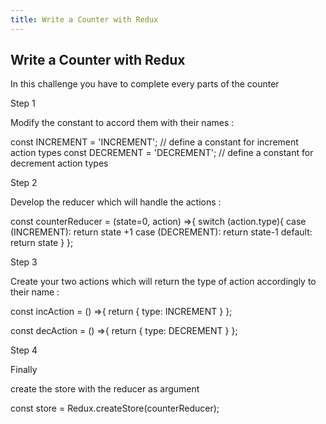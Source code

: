 ```yaml
---
title: Write a Counter with Redux
---
```

## Write a Counter with Redux

In this challenge you have to complete every parts of the counter

Step 1

Modify the constant to accord them with their names :

const INCREMENT = 'INCREMENT'; // define a constant for increment action types
const DECREMENT = 'DECREMENT'; // define a constant for decrement action types

Step 2

Develop the reducer which will handle the actions :

const counterReducer = (state=0, action) =>{
    switch (action.type){
        case (INCREMENT):
            return state +1
        case (DECREMENT):
            return state-1
        default:
            return state
    }
};

Step 3

Create your two actions which will return the type of action accordingly to their name :

const incAction = () =>{
    return {
        type: INCREMENT
    }
};

const decAction = () =>{
    return {
        type: DECREMENT
    }
};

Step 4

Finally 

create the store with the reducer as argument

const store = Redux.createStore(counterReducer);

<!-- The article goes here, in GitHub-flavored Markdown. Feel free to add YouTube videos, images, and CodePen/JSBin embeds  -->
